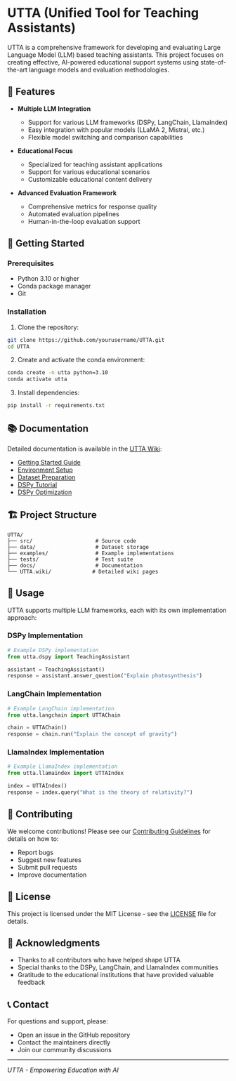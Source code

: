 # UTTA (Unified Tool for Teaching Assistants)

UTTA is a comprehensive framework for developing and evaluating Large Language Model (LLM) based teaching assistants. This project focuses on creating effective, AI-powered educational support systems using state-of-the-art language models and evaluation methodologies.

## 🌟 Features

- **Multiple LLM Integration**
  - Support for various LLM frameworks (DSPy, LangChain, LlamaIndex)
  - Easy integration with popular models (LLaMA 2, Mistral, etc.)
  - Flexible model switching and comparison capabilities

- **Educational Focus**
  - Specialized for teaching assistant applications
  - Support for various educational scenarios
  - Customizable educational content delivery

- **Advanced Evaluation Framework**
  - Comprehensive metrics for response quality
  - Automated evaluation pipelines
  - Human-in-the-loop evaluation support

## 🚀 Getting Started

### Prerequisites

- Python 3.10 or higher
- Conda package manager
- Git

### Installation

1. Clone the repository:
```bash
git clone https://github.com/yourusername/UTTA.git
cd UTTA
```

2. Create and activate the conda environment:
```bash
conda create -n utta python=3.10
conda activate utta
```

3. Install dependencies:
```bash
pip install -r requirements.txt
```

## 📚 Documentation

Detailed documentation is available in the [UTTA Wiki](./UTTA.wiki/):

- [Getting Started Guide](./UTTA.wiki/Getting-Started.md)
- [Environment Setup](./UTTA.wiki/Environment-Setup.md)
- [Dataset Preparation](./UTTA.wiki/Dataset-Preparation.md)
- [DSPy Tutorial](./UTTA.wiki/DSPy-Tutorial.md)
- [DSPy Optimization](./UTTA.wiki/DSPy-Optimization.md)

## 🏗️ Project Structure

```
UTTA/
├── src/                    # Source code
├── data/                   # Dataset storage
├── examples/               # Example implementations
├── tests/                  # Test suite
├── docs/                   # Documentation
└── UTTA.wiki/             # Detailed wiki pages
```

## 🔧 Usage

UTTA supports multiple LLM frameworks, each with its own implementation approach:

### DSPy Implementation
```python
# Example DSPy implementation
from utta.dspy import TeachingAssistant

assistant = TeachingAssistant()
response = assistant.answer_question("Explain photosynthesis")
```

### LangChain Implementation
```python
# Example LangChain implementation
from utta.langchain import UTTAChain

chain = UTTAChain()
response = chain.run("Explain the concept of gravity")
```

### LlamaIndex Implementation
```python
# Example LlamaIndex implementation
from utta.llamaindex import UTTAIndex

index = UTTAIndex()
response = index.query("What is the theory of relativity?")
```

## 🤝 Contributing

We welcome contributions! Please see our [Contributing Guidelines](CONTRIBUTING.md) for details on how to:

- Report bugs
- Suggest new features
- Submit pull requests
- Improve documentation

## 📄 License

This project is licensed under the MIT License - see the [LICENSE](LICENSE) file for details.

## 🙏 Acknowledgments

- Thanks to all contributors who have helped shape UTTA
- Special thanks to the DSPy, LangChain, and LlamaIndex communities
- Gratitude to the educational institutions that have provided valuable feedback

## 📞 Contact

For questions and support, please:
- Open an issue in the GitHub repository
- Contact the maintainers directly
- Join our community discussions

---

*UTTA - Empowering Education with AI*